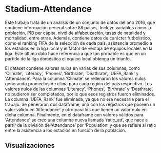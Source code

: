 # Stadium-Attendance
Este trabajo trata de un análisis de un conjunto de datos del año 2016, que contiene información general sobre 88 países. Incluye variables como la población, PIB per cápita, nivel de alfabetización, tasas de natalidad y mortalidad, entre otras. Además, contiene datos de carácter futbolístico, como el ranking FIFA de la selección de cada país, asistencia promedio a los estadios en la liga local y el factor de ventaja de equipos locales en la liga. Este último dato hace referencia a que tan probable es que en un partido de la liga doméstica el equipo local obtenga un triunfo.

El dataset contiene valores nulos en varias de sus columnas, como ‘Climate’, ‘Literacy’, ‘Phones’, ‘Birthrate’, ‘Deathrate’, 'UEFA_Rank' y 'Attendance'. 
Para la columna 'Climate' se rellenaron los valores nulos generando promedios de clima para cada región del país respectivo. Los valores nulos de las columnas ‘Literacy’, ‘Phones’, ‘Birthrate’ y ‘Deathrate’, no pudieron ser completados, por lo que esos registros fueron eliminados. La columna ‘UEFA_Rank’ fue eliminada, ya que no era necesaria para el trabajo.
Se generaron dos dataframe, uno con los registros que poseen un valor válido en ‘Attendance’ y otro para los que tienen un valor nulo en dicha columna.
Finalmente, en el dataframe con valores válidos para 'Attendance' se creo una columna nueva llamada ‘ratio_att’, que nace a partir de la división de ‘Attendance’ por ‘Population’ y que se refiere al ratio entre la asistencia a los estadios en función de la población.
## Visualizaciones








